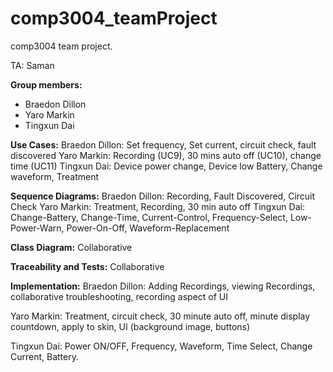 # comp3004_teamProject
comp3004 team project.

TA: Saman

**Group members:**
- Braedon Dillon
- Yaro Markin
- Tingxun Dai

**Use Cases:**
Braedon Dillon: 
Set frequency, Set current, circuit check, fault discovered
Yaro Markin: 
Recording (UC9), 30 mins auto off (UC10), change time (UC11) 
Tingxun Dai:
Device power change, Device low Battery, Change waveform, Treatment

**Sequence Diagrams:**
Braedon Dillon:
Recording, Fault Discovered, Circuit Check
Yaro Markin:
Treatment, Recording, 30 min auto off
Tingxun Dai: 
Change-Battery, Change-Time, Current-Control, Frequency-Select, Low-Power-Warn, Power-On-Off, Waveform-Replacement

**Class Diagram:** Collaborative

**Traceability and Tests:** Collaborative

**Implementation:**
Braedon Dillon: 
Adding Recordings, viewing Recordings, collaborative troubleshooting, recording aspect of UI

Yaro Markin:
Treatment, circuit check, 30 minute auto off, minute display countdown, apply to skin, UI (background image, buttons)

Tingxun Dai:
Power ON/OFF, Frequency, Waveform, Time Select, Change Current, Battery.
